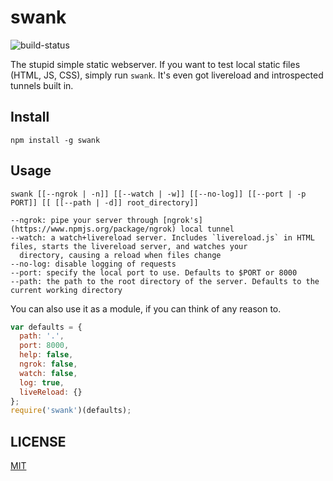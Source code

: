 swank
=====

![build-status](https://travis-ci.org/rabidaudio/swank.svg?branch=master)

The stupid simple static webserver. If you want to test local static
files (HTML, JS, CSS), simply run `swank`. It's even got livereload
and introspected tunnels built in.

Install
-------
    npm install -g swank

Usage
-----

    swank [[--ngrok | -n]] [[--watch | -w]] [[--no-log]] [[--port | -p PORT]] [[ [[--path | -d]] root_directory]]

    --ngrok: pipe your server through [ngrok's](https://www.npmjs.org/package/ngrok) local tunnel
    --watch: a watch+livereload server. Includes `livereload.js` in HTML files, starts the livereload server, and watches your
      directory, causing a reload when files change
    --no-log: disable logging of requests
    --port: specify the local port to use. Defaults to $PORT or 8000
    --path: the path to the root directory of the server. Defaults to the current working directory


You can also use it as a module, if you can think of any reason to.

```javascript
var defaults = {
  path: '.',
  port: 8000,
  help: false,
  ngrok: false,
  watch: false,
  log: true,
  liveReload: {}
};
require('swank')(defaults);
```

LICENSE
-------
[MIT](LICENSE)